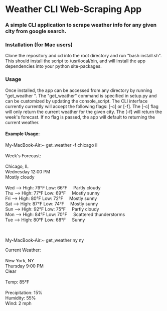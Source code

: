 # Weather CLI Web-Scraping App
### A simple CLI application to scrape weather info for any given city from google search. 

### Installation (for Mac users) 
Clone the repository and cd into the root directory and run "bash install.sh". This should install the script to /usr/local/bin, and will install the app dependencies into your python site-packages.

### Usage
Once installed, the app can be accessed from any directory by running "get_weather <city> <state>". The "get_weather" command is specified in setup.py and can be customized by updating the console_script. The CLI interface currently currently will accept the following flags: [-c] or [-f]. The [-c] flag will only return the current weather for the given city. The [-f] will return the week's forecast. If no flag is passed, the app will default to returning the current weather.

#### Example Usage:

My-MacBook-Air:~ get_weather -f chicago il  
<br>
Week's Forecast:
<br>
<br>
Chicago, IL  
Wednesday 12:00 PM  
Mostly cloudy   
<br>
Wed --> High: 79°F Low: 66°F &nbsp; &nbsp; Partly cloudy  
Thu --> High: 77°F Low: 69°F &nbsp; &nbsp; Mostly sunny  
Fri --> High: 80°F Low: 72°F &nbsp; &nbsp; Mostly sunny  
Sat --> High: 87°F Low: 74°F &nbsp; &nbsp; Mostly sunny  
Sun --> High: 92°F Low: 75°F &nbsp; &nbsp; Partly cloudy   
Mon --> High: 84°F Low: 70°F &nbsp; &nbsp; Scattered thunderstorms   
Tue --> High: 80°F Low: 68°F &nbsp; &nbsp; Sunny  
<br>
<br>

My-MacBook-Air:~ get_weather ny ny
<br>

Current Weather:
<br>
<br>
New York, NY<br>
Thursday 9:00 PM<br>
Clear<br>
<br>
Temp: 85°F  
<br>
Precipitation: 15%   
Humidity: 55%  
Wind: 2 mph  
